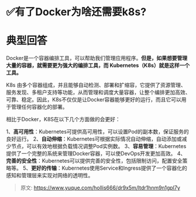 # ✅有了Docker为啥还需要k8s?


# 典型回答

Docker是一个容器编排工具，可以帮助我们管理应用程序。**但是，如果想要管理大量的容器，就需要更为强大的编排工具，而 Kubernetes（K8s）就是这样一个工具。**

K8s 由多个容器组成，并且能够自动检测、部署和扩缩容，它提供了资源管理、服务发现、多租户支持等功能，从而管理和调度大量容器，让整个编排更加高效、可靠、稳定。因此，K8s不仅仅是让Docker容器能够更好的运行，而且它可以用于管理任何容器化的部署。

相比于Docker，K8S在以下几个方面做的会更好：

1、**高可用性**：Kubernetes可提供高可用性，可以设置Pod的副本数，保证服务的良好运行。 
2、**自动伸缩**：Kubernetes可根据实际情况自动伸缩，自动添加或减少节点，可以有效地根据负载情况调整Pod实例数。 
3、**容易管理**：Kubernetes提供了一个完整的系统来管理Docker容器，可以使DevOps开发更加高效。 
4、**完善的安全性**：Kubernetes可以提供完善的安全性，包括限制访问，配置安全策略等。 
5、**更好的传输**：Kubernetes使用Service和Ingress提供了一个容器化的感知和管理层来实现对网络的透明性。


> 原文: <https://www.yuque.com/hollis666/dr9x5m/ltdr1hnm9n1gpl7y>